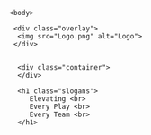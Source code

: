<!DOCTYPE html>
<html lang="en">
   <head>
       <meta charset="UTF-8">
       <title> Game On Guru </title>
       <link rel="stylesheet" href="styles.css">
       <meta name="viewport" content="width=device-width, initial-scale=1.0">
       <link rel="icon" type="image/x-icon" sizes="32x32" href="/favicon-32x32.png">
    </head>

    <body>
    
     <div class="overlay">
      <img src="Logo.png" alt="Logo">
     </div>


      <div class="container"> 
      </div>
    
      <h1 class="slogans">
         Elevating <br>
         Every Play <br>
         Every Team <br>
      </h1>
 
   </body>
</html>
